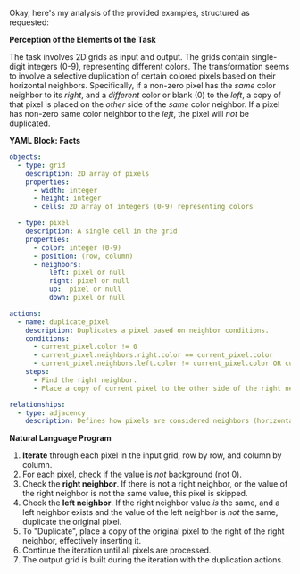 Okay, here's my analysis of the provided examples, structured as requested:

**Perception of the Elements of the Task**

The task involves 2D grids as input and output. The grids contain single-digit integers (0-9), representing different colors. The transformation seems to involve a selective duplication of certain colored pixels based on their horizontal neighbors. Specifically, if a non-zero pixel has the *same* color neighbor to its *right*, and a *different* color or blank (0) to the *left*, a copy of that pixel is placed on the *other* side of the *same* color neighbor. If a pixel has non-zero same color neighbor to the *left*, the pixel will *not* be duplicated.

**YAML Block: Facts**


```yaml
objects:
  - type: grid
    description: 2D array of pixels
    properties:
      - width: integer
      - height: integer
      - cells: 2D array of integers (0-9) representing colors

  - type: pixel
    description: A single cell in the grid
    properties:
      - color: integer (0-9)
      - position: (row, column)
      - neighbors:
          left: pixel or null
          right: pixel or null
          up:  pixel or null
          down: pixel or null

actions:
  - name: duplicate_pixel
    description: Duplicates a pixel based on neighbor conditions.
    conditions:
      - current_pixel.color != 0
      - current_pixel.neighbors.right.color == current_pixel.color
      - current_pixel.neighbors.left.color != current_pixel.color OR current_pixel.neighbors.left == null
    steps:
      - Find the right neighbor.
      - Place a copy of current pixel to the other side of the right neighbor.

relationships:
  - type: adjacency
    description: Defines how pixels are considered neighbors (horizontally, vertically, diagonally).  In this case, primarily horizontal adjacency matters.
```


**Natural Language Program**

1.  **Iterate** through each pixel in the input grid, row by row, and column by column.
2.  For each pixel, check if the value is *not* background (not 0).
3.  Check the **right neighbor**. If there is not a right neighbor, or the value of the right neighbor is not the same value, this pixel is skipped.
4.  Check the **left neighbor**. If the right neighbor value *is* the same, and a left neighbor exists and the value of the left neighbor is *not* the same, duplicate the original pixel.
5.  To "Duplicate", place a copy of the original pixel to the right of the right neighbor, effectively inserting it.
6.  Continue the iteration until all pixels are processed.
7.  The output grid is built during the iteration with the duplication actions.
